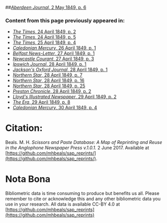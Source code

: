 ##[*Aberdeen Journal*, 2 May 1849, p. 6](https://mhbeals.github.io/sap_html/Aberdeen-Journal/Aberdeen-Journal-2-May-1849-p-6)

### Content from this page previously appeared in:
+ [*The Times*, 24 April 1849, p. 2](https://mhbeals.github.io/sap_html/The-Times/The-Times-24-April-1849-p-2)
+ [*The Times*, 24 April 1849, p. 5](https://mhbeals.github.io/sap_html/The-Times/The-Times-24-April-1849-p-5)
+ [*The Times*, 25 April 1849, p. 4](https://mhbeals.github.io/sap_html/The-Times/The-Times-25-April-1849-p-4)
+ [*Caledonian Mercury*, 26 April 1849, p. 1](https://mhbeals.github.io/sap_html/Caledonian-Mercury/Caledonian-Mercury-26-April-1849-p-1)
+ [*Belfast News-Letter*, 27 April 1849, p. 1](https://mhbeals.github.io/sap_html/Belfast-News-Letter/Belfast-News-Letter-27-April-1849-p-1)
+ [*Newcastle Courant*, 27 April 1849, p. 3](https://mhbeals.github.io/sap_html/Newcastle-Courant/Newcastle-Courant-27-April-1849-p-3)
+ [*Ipswich Journal*, 28 April 1849, p. 1](https://mhbeals.github.io/sap_html/Ipswich-Journal/Ipswich-Journal-28-April-1849-p-1)
+ [*Jackson's Oxford Journal*, 28 April 1849, p. 1](https://mhbeals.github.io/sap_html/Jackson's-Oxford-Journal/Jackson's-Oxford-Journal-28-April-1849-p-1)
+ [*Northern Star*, 28 April 1849, p. 7](https://mhbeals.github.io/sap_html/Northern-Star/Northern-Star-28-April-1849-p-7)
+ [*Northern Star*, 28 April 1849, p. 16](https://mhbeals.github.io/sap_html/Northern-Star/Northern-Star-28-April-1849-p-16)
+ [*Northern Star*, 28 April 1849, p. 25](https://mhbeals.github.io/sap_html/Northern-Star/Northern-Star-28-April-1849-p-25)
+ [*Preston Chronicle*, 28 April 1849, p. 2](https://mhbeals.github.io/sap_html/Preston-Chronicle/Preston-Chronicle-28-April-1849-p-2)
+ [*Lloyd's Illustrated Newspaper*, 29 April 1849, p. 2](https://mhbeals.github.io/sap_html/Lloyd's-Illustrated-Newspaper/Lloyd's-Illustrated-Newspaper-29-April-1849-p-2)
+ [*The Era*, 29 April 1849, p. 8](https://mhbeals.github.io/sap_html/The-Era/The-Era-29-April-1849-p-8)
+ [*Caledonian Mercury*, 30 April 1849, p. 4](https://mhbeals.github.io/sap_html/Caledonian-Mercury/Caledonian-Mercury-30-April-1849-p-4)
                    
# Citation: 

Beals. M. H. *Scissors and Paste Database: A Map of Reprinting and Reuse in the Anglophone Newspaper Press v.1.0.1.* 2 June 2017. Available at [https://github.com/mhbeals/sap_reprints/](https://github.com/mhbeals/sap_reprints/). 
                    
# Nota Bona

Bibliometric data is time consuming to produce but benefits us all. Please remember to cite or acknowledge this and any other bibliometric data you use in your research. All data is available CC-BY 4.0 at [https://github.com/mhbeals/sap_reprints](https://github.com/mhbeals/sap_reprints)